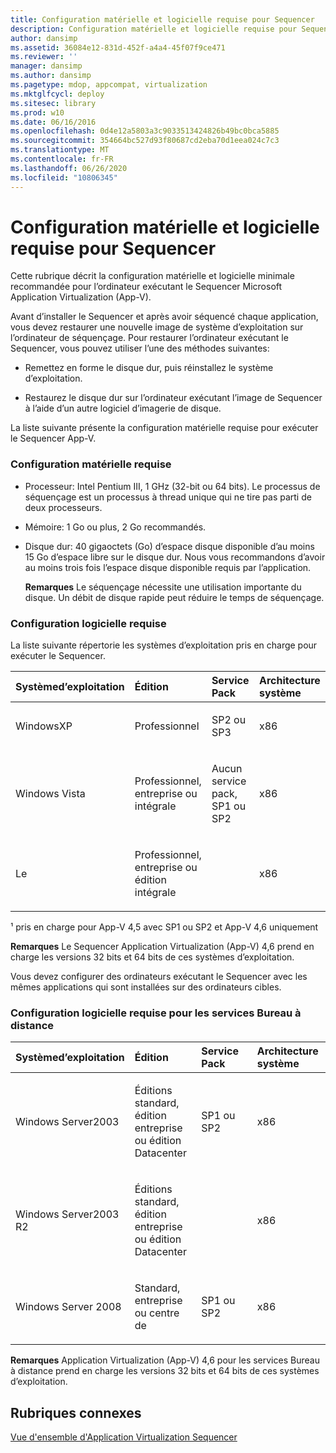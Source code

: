 ```yaml
---
title: Configuration matérielle et logicielle requise pour Sequencer
description: Configuration matérielle et logicielle requise pour Sequencer
author: dansimp
ms.assetid: 36084e12-831d-452f-a4a4-45f07f9ce471
ms.reviewer: ''
manager: dansimp
ms.author: dansimp
ms.pagetype: mdop, appcompat, virtualization
ms.mktglfcycl: deploy
ms.sitesec: library
ms.prod: w10
ms.date: 06/16/2016
ms.openlocfilehash: 0d4e12a5803a3c9033513424826b49bc0bca5885
ms.sourcegitcommit: 354664bc527d93f80687cd2eba70d1eea024c7c3
ms.translationtype: MT
ms.contentlocale: fr-FR
ms.lasthandoff: 06/26/2020
ms.locfileid: "10806345"
---
```

# Configuration matérielle et logicielle requise pour Sequencer


Cette rubrique décrit la configuration matérielle et logicielle minimale recommandée pour l’ordinateur exécutant le Sequencer Microsoft Application Virtualization (App-V).

Avant d’installer le Sequencer et après avoir séquencé chaque application, vous devez restaurer une nouvelle image de système d’exploitation sur l’ordinateur de séquençage. Pour restaurer l’ordinateur exécutant le Sequencer, vous pouvez utiliser l’une des méthodes suivantes:

-   Remettez en forme le disque dur, puis réinstallez le système d’exploitation.

-   Restaurez le disque dur sur l’ordinateur exécutant l’image de Sequencer à l’aide d’un autre logiciel d’imagerie de disque.

La liste suivante présente la configuration matérielle requise pour exécuter le Sequencer App-V.

### <a href="" id="hardware-requirements-"></a>Configuration matérielle requise

-   Processeur: Intel Pentium III, 1 GHz (32-bit ou 64 bits). Le processus de séquençage est un processus à thread unique qui ne tire pas parti de deux processeurs.

-   Mémoire: 1 Go ou plus, 2 Go recommandés.

-   Disque dur: 40 gigaoctets (Go) d’espace disque disponible d’au moins 15 Go d’espace libre sur le disque dur. Nous vous recommandons d’avoir au moins trois fois l’espace disque disponible requis par l’application.

    **Remarques**  Le séquençage nécessite une utilisation importante du disque. Un débit de disque rapide peut réduire le temps de séquençage.

     

### Configuration logicielle requise

La liste suivante répertorie les systèmes d’exploitation pris en charge pour exécuter le Sequencer.

<table>
<colgroup>
<col width="25%" />
<col width="25%" />
<col width="25%" />
<col width="25%" />
</colgroup>
<thead>
<tr class="header">
<th align="left">Systèmed’exploitation</th>
<th align="left">Édition</th>
<th align="left">Service Pack</th>
<th align="left">Architecture système</th>
</tr>
</thead>
<tbody>
<tr class="odd">
<td align="left"><p>WindowsXP</p></td>
<td align="left"><p>Professionnel</p></td>
<td align="left"><p>SP2 ou SP3</p></td>
<td align="left"><p>x86</p></td>
</tr>
<tr class="even">
<td align="left"><p>Windows Vista</p></td>
<td align="left"><p>Professionnel, entreprise ou intégrale</p></td>
<td align="left"><p>Aucun service pack, SP1 ou SP2</p></td>
<td align="left"><p>x86</p></td>
</tr>
<tr class="odd">
<td align="left"><p>Le</p></td>
<td align="left"><p>Professionnel, entreprise ou édition intégrale</p></td>
<td align="left"><p></p></td>
<td align="left"><p>x86</p></td>
</tr>
</tbody>
</table>

 

¹ pris en charge pour App-V 4,5 avec SP1 ou SP2 et App-V 4,6 uniquement

**Remarques**  Le Sequencer Application Virtualization (App-V) 4,6 prend en charge les versions 32 bits et 64 bits de ces systèmes d’exploitation.

 

Vous devez configurer des ordinateurs exécutant le Sequencer avec les mêmes applications qui sont installées sur des ordinateurs cibles.

### Configuration logicielle requise pour les services Bureau à distance

<table>
<colgroup>
<col width="25%" />
<col width="25%" />
<col width="25%" />
<col width="25%" />
</colgroup>
<thead>
<tr class="header">
<th align="left">Systèmed’exploitation</th>
<th align="left">Édition</th>
<th align="left">Service Pack</th>
<th align="left">Architecture système</th>
</tr>
</thead>
<tbody>
<tr class="odd">
<td align="left"><p>Windows Server2003</p></td>
<td align="left"><p>Éditions standard, édition entreprise ou édition Datacenter</p></td>
<td align="left"><p>SP1 ou SP2</p></td>
<td align="left"><p>x86</p></td>
</tr>
<tr class="even">
<td align="left"><p>Windows Server2003 R2</p></td>
<td align="left"><p>Éditions standard, édition entreprise ou édition Datacenter</p></td>
<td align="left"><p></p></td>
<td align="left"><p>x86</p></td>
</tr>
<tr class="odd">
<td align="left"><p>Windows Server 2008</p></td>
<td align="left"><p>Standard, entreprise ou centre de</p></td>
<td align="left"><p>SP1 ou SP2</p></td>
<td align="left"><p>x86</p></td>
</tr>
</tbody>
</table>

 

**Remarques**  Application Virtualization (App-V) 4,6 pour les services Bureau à distance prend en charge les versions 32 bits et 64 bits de ces systèmes d’exploitation.

 

## Rubriques connexes


[Vue d'ensemble d'Application Virtualization Sequencer](application-virtualization-sequencer-overview.md)

 

 





